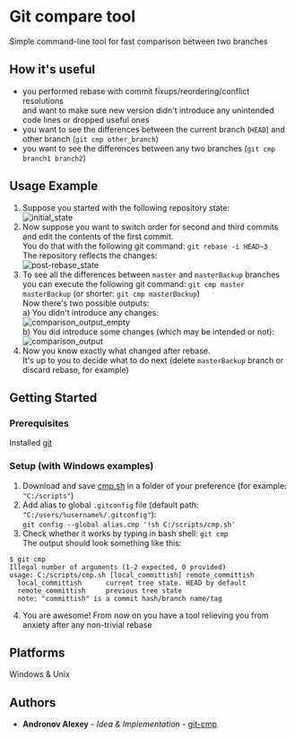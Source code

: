 # Git compare tool

Simple command-line tool for fast comparison between two branches

## How it's useful
- you performed rebase with commit fixups/reordering/conflict resolutions  
and want to make sure new version didn't introduce any unintended code lines or dropped useful ones
- you want to see the differences between the current branch (`HEAD`) and other branch (`git cmp other_branch`)
- you want to see the differences between any two branches (`git cmp branch1 branch2`)

## Usage Example
1. Suppose you started with the following repository state:  
![initial_state](https://github.com/andronov-alexey/git-cmp/blob/master/docs/screenshots/Initial%20state.PNG)
2. Now suppose you want to switch order for second and third commits and edit the contents of the first commit.  
You do that with the following git command: `git rebase -i HEAD~3`  
The repository reflects the changes:  
![post-rebase_state](https://github.com/andronov-alexey/git-cmp/blob/master/docs/screenshots/Post-rebase%20state.PNG)
3. To see all the differences between `master` and `masterBackup` branches  
you can execute the following git command: `git cmp master masterBackup` (or shorter: `git cmp masterBackup`)  
Now there's two possible outputs:  
a) You didn't introduce any changes:  
![comparison_output_empty](https://github.com/andronov-alexey/git-cmp/blob/master/docs/screenshots/Example%20comparison%20empty%20output.PNG)  
b) You did introduce some changes (which may be intended or not):  
![comparison_output](https://github.com/andronov-alexey/git-cmp/blob/master/docs/screenshots/Example%20comparison%20output.PNG)  
4. Now you know exactly what changed after rebase.  
It's up to you to decide what to do next (delete `masterBackup` branch or discard rebase, for example)

## Getting Started

### Prerequisites

Installed [git](https://git-scm.com/downloads)

### Setup (with Windows examples)

1. Download and save [cmp.sh](https://github.com/andronov-alexey/git-cmp/blob/master/cmp.sh) in a folder of your preference (for example: `"C:/scripts"`)
2. Add alias to global `.gitconfig` file (default path: `"C:/users/%username%/.gitconfig"`):  
`git config --global alias.cmp '!sh C:/scripts/cmp.sh'`  
3. Check whether it works by typing in bash shell: `git cmp`  
The output should look something like this:  
```
$ git cmp
Illegal number of arguments (1-2 expected, 0 provided)
usage: C:/scripts/cmp.sh [local_committish] remote_committish
  local_committish      current tree state. HEAD by default
  remote_committish     previous tree state
  note: "committish" is a commit hash/branch name/tag
```
4. You are awesome! From now on you have a tool relieving you from anxiety after any non-trivial rebase

## Platforms
Windows & Unix

## Authors

* **Andronov Alexey** - *Idea & Implementation* - [git-cmp](https://github.com/andronov-alexey/git-cmp)

